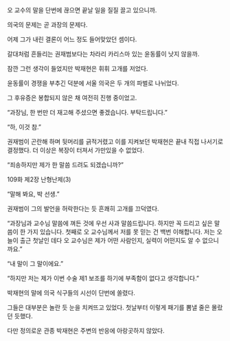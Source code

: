 오 교수의 말을 단번에 끊으면 끝날 일을 질질 끌고 있으니까.

의국의 문제는 곧 과장의 문제다.

어제 그가 내린 결론이 어느 정도 들어맞았던 셈이다.

갈대처럼 흔들리는 권재범보다는 차라리 카리스마 있는 윤동률이 낫지 않을까.

잠깐 그런 생각이 들었지만 박재현은 휘휘 고개를 저었다.

윤동률이 경쟁을 부추긴 덕분에 서울 의국은 두 개의 파벌로 나뉘었다.

그 후유증은 봉합되지 않은 채 여전히 진행 중이었고.

“과장님, 한 번만 더 재고해 주셨으면 좋겠습니다. 부탁드립니다.”

“하, 이것 참.”

권재범이 곤란해 하며 뒷머리를 긁적거렸고 이를 지켜보던 박재현은 끝내 직접 나서기로 결정했다. 더 이상은 복장이 터져서 가만있을 수 없었다.

“죄송하지만 제가 한 말씀 드려도 되겠습니까?”

109화 제2장 난형난제(3)

“말해 봐요, 박 선생.”

권재범이 그의 발언을 허락한다는 듯 흔쾌히 고개를 끄덕였다.

“과장님과 교수님 말씀에 껴든 것에 우선 사과 말씀드립니다. 하지만 꼭 드리고 싶은 말씀이 한 가지 있습니다. 첫째로 오 교수님께서 저를 못 믿는 건 백번 이해합니다. 저는 오늘이 출근 첫날인 데다 오 교수님은 제가 어떤 사람인지, 실력이 어떤지도 알 수 없으니까요.”

“내 말이 그 말이에요.”

“하지만 저는 제가 이번 수술 제1 보조를 하기에 부족함이 없다고 생각합니다.”

박재현의 말에 의국 식구들의 시선이 단번에 쏠렸다.

그들은 대부분은 놀란 듯 눈을 치켜뜨고 있었다. 첫날부터 이렇게 패기를 뽐낼 줄은 몰랐던 듯했다.

다만 정의로운 관종 박재현은 주변의 반응에 아랑곳하지 않았다.
